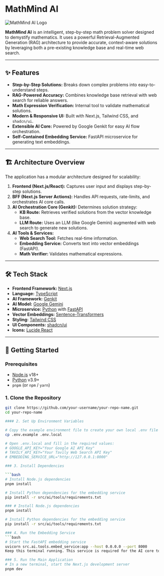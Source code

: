 # MathMind AI

![MathMind AI Logo](https://raw.githubusercontent.com/your-username/your-repo/main/public/logo.svg) <!-- Replace with your actual logo path if you have one -->

**MathMind AI** is an intelligent, step-by-step math problem solver designed to demystify mathematics. It uses a powerful Retrieval-Augmented Generation (RAG) architecture to provide accurate, context-aware solutions by leveraging both a pre-existing knowledge base and real-time web search.

---

## ✨ Features

- **Step-by-Step Solutions:** Breaks down complex problems into easy-to-understand steps.
- **RAG-Powered Accuracy:** Combines knowledge base retrieval with web search for reliable answers.
- **Math Expression Verification:** Internal tool to validate mathematical solutions.
- **Modern & Responsive UI:** Built with Next.js, Tailwind CSS, and `shadcn/ui`.
- **Extensible AI Core:** Powered by Google Genkit for easy AI flow orchestration.
- **Self-Contained Embedding Service:** FastAPI microservice for generating text embeddings.

---

## 🏗️ Architecture Overview

The application has a modular architecture designed for scalability:

1. **Frontend (Next.js/React):** Captures user input and displays step-by-step solutions.
2. **BFF (Next.js Server Actions):** Handles API requests, rate-limits, and orchestrates AI core calls.
3. **AI Orchestration Core (Genkit):** Determines solution strategy:
    - **KB Route:** Retrieves verified solutions from the vector knowledge base.
    - **LLM Route:** Uses an LLM (like Google Gemini) augmented with web search to generate new solutions.
4. **AI Tools & Services:**
    - **Web Search Tool:** Fetches real-time information.
    - **Embedding Service:** Converts text into vector embeddings (FastAPI).
    - **Math Verifier:** Validates mathematical expressions.

---

## 🛠️ Tech Stack

- **Frontend Framework:** [Next.js](https://nextjs.org/)
- **Language:** [TypeScript](https://www.typescriptlang.org/)
- **AI Framework:** [Genkit](https://firebase.google.com/docs/genkit)
- **AI Model:** [Google Gemini](https://ai.google.dev/)
- **Microservice:** [Python](https://www.python.org/) with [FastAPI](https://fastapi.tiangolo.com/)
- **Vector Embeddings:** [Sentence-Transformers](https://www.sbert.net/)
- **Styling:** [Tailwind CSS](https://tailwindcss.com/)
- **UI Components:** [shadcn/ui](https://ui.shadcn.com/)
- **Icons:** [Lucide React](https://lucide.dev/)

---

## 🚀 Getting Started

### Prerequisites

- [Node.js](https://nodejs.org/en) v18+
- [Python](https://www.python.org/downloads/) v3.9+
- `pnpm` (or `npm` / `yarn`)

### 1. Clone the Repository

```bash
git clone https://github.com/your-username/your-repo-name.git
cd your-repo-name

#### 2. Set Up Environment Variables

# Copy the example environment file to create your own local .env file
cp .env.example .env.local

# Open .env.local and fill in the required values:
# GOOGLE_API_KEY="Your Google AI API Key"
# TAVILY_API_KEY="Your Tavily Web Search API Key"
# EMBEDDING_SERVICE_URL="http://127.0.0.1:8000"

### 3. Install Dependencies

```bash
# Install Node.js dependencies
pnpm install

# Install Python dependencies for the embedding service
pip install -r src/ai/tools/requirements.txt

### # Install Node.js dependencies
pnpm install

# Install Python dependencies for the embedding service
pip install -r src/ai/tools/requirements.txt

### 4. Run the Embedding Service
```bash
# Start the FastAPI embedding service
uvicorn src.ai.tools.embed_service:app --host 0.0.0.0 --port 8000
Keep this terminal running. This service is required for the AI core to function.

### 5. Run the Main Application
# In a new terminal, start the Next.js development server
pnpm dev
